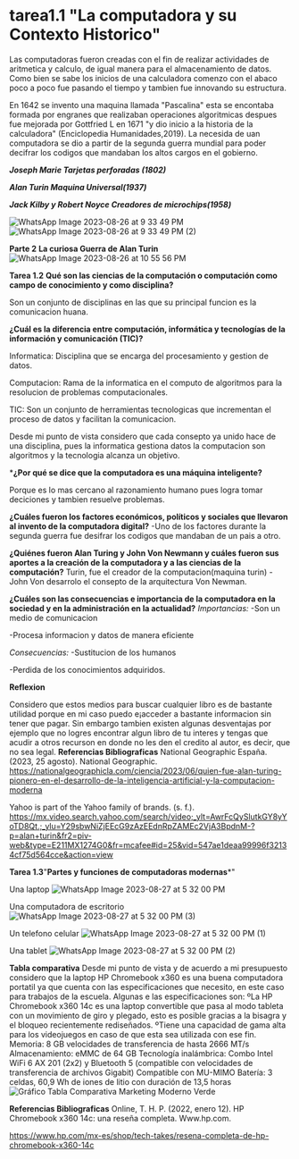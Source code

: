 # tarea1.1 "La computadora y su Contexto Historico"
Las computadoras fueron creadas con el fin de realizar actividades de aritmetica y calculo, de igual manera para el almacenamiento de datos. Como bien se sabe los inicios de una calculadora comenzo con el abaco poco a poco fue pasando el tiempo y tambien fue innovando su estructura.

En 1642 se invento una maquina llamada "Pascalina" esta se encontaba formada por engranes que realizaban operaciones algoritmicas despues fue mejorada por Gottfried L en 1671 "y dio inicio a la historia de la calculadora" (Enciclopedia Humanidades,2019).
La necesida de uan computadora se dio a partir de la segunda guerra mundial para poder decifrar los codigos que mandaban los altos cargos en el gobierno.

 ***Joseph Marie Tarjetas perforadas (1802)***

***Alan Turin Maquina Universal(1937)***

***Jack Kilby y Robert Noyce Creadores de microchips(1958)***

![WhatsApp Image 2023-08-26 at 9 33 49 PM](https://github.com/LilianaRS10/tarea1.1/assets/142177637/805170a7-5e8d-4ab5-9362-2d4fe7e087c4)
![WhatsApp Image 2023-08-26 at 9 33 49 PM (2)](https://github.com/LilianaRS10/tarea1.1/assets/142177637/fa71ac83-91d2-4c90-b51f-a5bc33e21562)

**Parte 2** **La curiosa Guerra de Alan Turin**
![WhatsApp Image 2023-08-26 at 10 55 56 PM](https://github.com/LilianaRS10/Informatica/assets/142177637/fda24fd6-4519-402a-adb1-362098c4615b)

**Tarea 1.2**
**Qué son las ciencias de la computación o computación como campo de conocimiento y como disciplina?**

Son un conjunto de disciplinas en las que su principal funcion es la comunicacion huana.

**¿Cuál es la diferencia entre computación, informática y tecnologías de la información y comunicación (TIC)?**

Informatica: Disciplina que se encarga del procesamiento y gestion de datos.

Computacion: Rama de la informatica en el computo de algoritmos para la resolucion de problemas computacionales.

TIC: Son un conjunto de herramientas tecnologicas que incrementan el proceso de datos y facilitan la comunicacion.

Desde mi punto de vista considero que cada consepto ya unido hace de una disciplina, pues la informatica gestiona datos la computacion son algoritmos y la tecnologia alcanza un objetivo.

***¿Por qué se dice que la computadora es una máquina inteligente?**

Porque es lo mas cercano al razonamiento humano pues logra tomar deciciones y tambien resuelve problemas.

**¿Cuáles fueron los factores económicos, políticos y sociales que llevaron al invento de la computadora digital?**
-Uno de los factores durante la segunda guerra fue desifrar los codigos que mandaban de un pais a otro.

**¿Quiénes fueron Alan Turing y John Von Newmann y cuáles fueron sus aportes a la creación de la computadora y a las ciencias de la computación?**
Turin, fue el creador de la computacion(maquina turin)
-John Von desarrolo el consepto de la arquitectura Von Newman.

**¿Cuáles son las consecuencias e importancia de la computadora en la sociedad y en la administración en la actualidad?**
*Importancias:* -Son un medio de comunicacion 

-Procesa informacion y datos de manera eficiente

*Consecuencias:* -Sustitucion de los humanos 

-Perdida de los conocimientos adquiridos.

**Reflexion**

Considero que estos medios para buscar cualquier libro es de bastante utilidad porque en mi caso puedo e¡acceder a bastante informacion sin tener que pagar.
Sin embargo tambien existen algunas desventajas por ejemplo que no logres encontrar algun libro de tu interes y tengas que acudir a otros recurson en donde no les den el credito al autor, es decir, que no sea legal.
**Referencias Bibliograficas**
National Geographic España. (2023, 25 agosto). National Geographic. https://nationalgeographicla.com/ciencia/2023/06/quien-fue-alan-turing-pionero-en-el-desarrollo-de-la-inteligencia-artificial-y-la-computacion-moderna

Yahoo is part of the Yahoo family of brands. (s. f.). https://mx.video.search.yahoo.com/search/video;_ylt=AwrFcQySlutkGY8yYoTD8Qt.;_ylu=Y29sbwNiZjEEcG9zAzEEdnRpZAMEc2VjA3BpdnM-?p=alan+turin&fr2=piv-web&type=E211MX1274G0&fr=mcafee#id=25&vid=547ae1deaa99996f32134cf75d564cce&action=view

**Tarea 1.3**"**Partes y funciones de computadoras modernas***"

Una laptop
![WhatsApp Image 2023-08-27 at 5 32 00 PM](https://github.com/LilianaRS10/Informatica/assets/142177637/bf67eafd-458e-4109-8a6d-d60456091b50)

Una computadora de escritorio
![WhatsApp Image 2023-08-27 at 5 32 00 PM (3)](https://github.com/LilianaRS10/Informatica/assets/142177637/bb0efab6-96f0-47d0-ae7f-3cd42129f4c8)

Un telefono celular
![WhatsApp Image 2023-08-27 at 5 32 00 PM (1)](https://github.com/LilianaRS10/Informatica/assets/142177637/7dc5832b-1bd9-4bc7-9782-25eb14106f45)

Una tablet 
![WhatsApp Image 2023-08-27 at 5 32 00 PM (2)](https://github.com/LilianaRS10/Informatica/assets/142177637/9dc01978-6f36-4af1-85e3-9107fe812d3c)


**Tabla comparativa**
Desde mi punto de vista y de acuerdo a mi presupuesto considero que la laptop HP Chromebook x360 es una buena computadora portatil ya que cuenta con las especificaciones que necesito, en este caso para trabajos de la escuela.
Algunas e las especificaciones son: 
ºLa HP Chromebook x360 14c es una laptop convertible que pasa al modo tableta con un movimiento de giro y plegado, esto es posible gracias a la bisagra y el bloqueo recientemente rediseñados. 
ºTiene una capacidad de gama alta para los videojuegos en caso de que esta sea utilizada con ese fin.
Memoria: 8 GB 
velocidades de transferencia de hasta 2666 MT/s
Almacenamiento: eMMC de 64 GB
Tecnología inalámbrica: Combo Intel WiFi 6 AX 201 (2x2) y Bluetooth 5 (compatible con velocidades de transferencia de archivos Gigabit) Compatible con MU-MIMO
Batería: 3 celdas, 60,9 Wh de iones de litio con duración de 13,5 horas
![Gráfico Tabla Comparativa Marketing Moderno Verde](https://github.com/LilianaRS10/Informatica/assets/142177637/d46c2a19-a65f-4248-ab3e-6cf3a2ad720f)

**Referencias Bibliograficas**
Online, T. H. P. (2022, enero 12). HP Chromebook x360 14c: una reseña completa. Www.hp.com. 

https://www.hp.com/mx-es/shop/tech-takes/resena-completa-de-hp-chromebook-x360-14c
